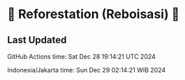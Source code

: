 
# 🌳 Reforestation (Reboisasi) 🌲

## Last Updated

GitHub Actions time: Sat Dec 28 19:14:21 UTC 2024

Indonesia/Jakarta time: Sun Dec 29 02:14:21 WIB 2024
